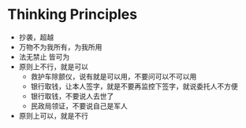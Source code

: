 # Thinking Principles

- 抄袭，超越
- 万物不为我所有，为我所用
- 法无禁止 皆可为
- 原则上不行，就是可以
  - 救护车除颤仪，说有就是可以用，不要问可以不可以用
  - 银行取钱，让本人签字，就是不要再监控下签字，就说委托人不方便
  - 银行取钱，不要说人去世了
  - 民政局领证，不要说自己是军人
- 原则上可以，就是不行

